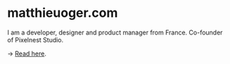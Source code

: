 # matthieuoger.com

I am a developer, designer and product manager from France. Co-founder of Pixelnest Studio.

→ [Read here](https://matthieuoger.com/).
